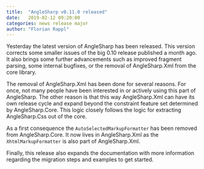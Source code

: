```yaml
---
title:  "AngleSharp v0.11.0 released"
date:   2019-02-12 09:20:00
categories: news release major
author: "Florian Rappl"
---
```

Yesterday the latest version of AngleSharp has been released. This version corrects some smaller issues of the big 0.10 release published a month ago. It also brings some further advancements such as improved fragment parsing, some internal bugfixes, or the removal of AngleSharp.Xml from the core library.

The removal of AngleSharp.Xml has been done for several reasons. For once, not many people have been interested in or actively using this part of AngleSharp. The other reason is that this way AngleSharp.Xml can have its own release cycle and expand beyond the constraint feature set determined by AngleSharp.Core. This logic closely follows the logic for extracting AngleSharp.Css out of the core.

As a first consequence the `AutoSelectedMarkupFormatter` has been removed from AngleSharp.Core. It now lives in AngleSharp.Xml as the `XhtmlMarkupFormatter` is also part of AngleSharp.Xml.

Finally, this release also expands the documentation with more information regarding the migration steps and examples to get started.
